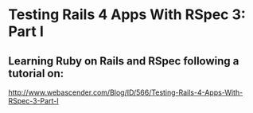 # Testing Rails 4 Apps With RSpec 3: Part I

## Learning  Ruby on Rails and RSpec following a tutorial on:

http://www.webascender.com/Blog/ID/566/Testing-Rails-4-Apps-With-RSpec-3-Part-I

